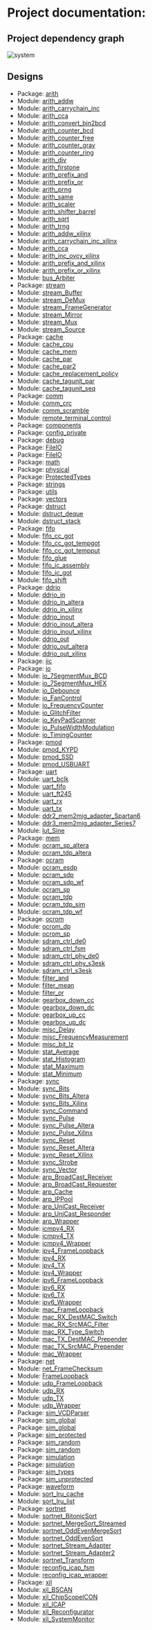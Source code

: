 # Project documentation: 
## Project dependency graph
![system](./doc_internal/dependency_graph.svg "System")
## Designs

- Package: [arith ](./doc_internal/arith.pkg.md)
- Module: [arith_addw ](./doc_internal/arith_addw.md)
- Module: [arith_carrychain_inc ](./doc_internal/arith_carrychain_inc.md)
- Module: [arith_cca ](./doc_internal/arith_cca.md)
- Module: [arith_convert_bin2bcd ](./doc_internal/arith_convert_bin2bcd.md)
- Module: [arith_counter_bcd ](./doc_internal/arith_counter_bcd.md)
- Module: [arith_counter_free ](./doc_internal/arith_counter_free.md)
- Module: [arith_counter_gray ](./doc_internal/arith_counter_gray.md)
- Module: [arith_counter_ring ](./doc_internal/arith_counter_ring.md)
- Module: [arith_div ](./doc_internal/arith_div.md)
- Module: [arith_firstone ](./doc_internal/arith_firstone.md)
- Module: [arith_prefix_and ](./doc_internal/arith_prefix_and.md)
- Module: [arith_prefix_or ](./doc_internal/arith_prefix_or.md)
- Module: [arith_prng ](./doc_internal/arith_prng.md)
- Module: [arith_same ](./doc_internal/arith_same.md)
- Module: [arith_scaler ](./doc_internal/arith_scaler.md)
- Module: [arith_shifter_barrel ](./doc_internal/arith_shifter_barrel.md)
- Module: [arith_sqrt ](./doc_internal/arith_sqrt.md)
- Module: [arith_trng ](./doc_internal/arith_trng.md)
- Module: [arith_addw_xilinx ](./doc_internal/arith_addw_xilinx.md)
- Module: [arith_carrychain_inc_xilinx ](./doc_internal/arith_carrychain_inc_xilinx.md)
- Module: [arith_cca ](./doc_internal/arith_cca_xilinx.md)
- Module: [arith_inc_ovcy_xilinx ](./doc_internal/arith_inc_ovcy_xilinx.md)
- Module: [arith_prefix_and_xilinx ](./doc_internal/arith_prefix_and_xilinx.md)
- Module: [arith_prefix_or_xilinx ](./doc_internal/arith_prefix_or_xilinx.md)
- Module: [bus_Arbiter ](./doc_internal/bus_Arbiter.md)
- Package: [stream ](./doc_internal/stream.pkg.md)
- Module: [stream_Buffer ](./doc_internal/stream_Buffer.md)
- Module: [stream_DeMux ](./doc_internal/stream_DeMux.md)
- Module: [stream_FrameGenerator ](./doc_internal/stream_FrameGenerator.md)
- Module: [stream_Mirror ](./doc_internal/stream_Mirror.md)
- Module: [stream_Mux ](./doc_internal/stream_Mux.md)
- Module: [stream_Source ](./doc_internal/stream_Source.md)
- Package: [cache ](./doc_internal/cache.pkg.md)
- Module: [cache_cpu ](./doc_internal/cache_cpu.md)
- Module: [cache_mem ](./doc_internal/cache_mem.md)
- Module: [cache_par ](./doc_internal/cache_par.md)
- Module: [cache_par2 ](./doc_internal/cache_par2.md)
- Module: [cache_replacement_policy ](./doc_internal/cache_replacement_policy.md)
- Module: [cache_tagunit_par ](./doc_internal/cache_tagunit_par.md)
- Module: [cache_tagunit_seq ](./doc_internal/cache_tagunit_seq.md)
- Package: [comm ](./doc_internal/comm.pkg.md)
- Module: [comm_crc ](./doc_internal/comm_crc.md)
- Module: [comm_scramble ](./doc_internal/comm_scramble.md)
- Module: [remote_terminal_control ](./doc_internal/remote_terminal_control.md)
- Package: [components ](./doc_internal/components.md)
- Package: [config_private ](./doc_internal/config.md)
- Package: [debug ](./doc_internal/debug.md)
- Package: [FileIO ](./doc_internal/fileio.v08.md)
- Package: [FileIO ](./doc_internal/fileio.v93.md)
- Package: [math ](./doc_internal/math.md)
- Package: [physical ](./doc_internal/physical.md)
- Package: [ProtectedTypes ](./doc_internal/protected.v08.md)
- Package: [strings ](./doc_internal/strings.md)
- Package: [utils ](./doc_internal/utils.md)
- Package: [vectors ](./doc_internal/vectors.md)
- Package: [dstruct ](./doc_internal/dstruct.pkg.md)
- Module: [dstruct_deque ](./doc_internal/dstruct_deque.md)
- Module: [dstruct_stack ](./doc_internal/dstruct_stack.md)
- Package: [fifo ](./doc_internal/fifo.pkg.md)
- Module: [fifo_cc_got ](./doc_internal/fifo_cc_got.md)
- Module: [fifo_cc_got_tempgot ](./doc_internal/fifo_cc_got_tempgot.md)
- Module: [fifo_cc_got_tempput ](./doc_internal/fifo_cc_got_tempput.md)
- Module: [fifo_glue ](./doc_internal/fifo_glue.md)
- Module: [fifo_ic_assembly ](./doc_internal/fifo_ic_assembly.md)
- Module: [fifo_ic_got ](./doc_internal/fifo_ic_got.md)
- Module: [fifo_shift ](./doc_internal/fifo_shift.md)
- Package: [ddrio ](./doc_internal/ddrio.pkg.md)
- Module: [ddrio_in ](./doc_internal/ddrio_in.md)
- Module: [ddrio_in_altera ](./doc_internal/ddrio_in_altera.md)
- Module: [ddrio_in_xilinx ](./doc_internal/ddrio_in_xilinx.md)
- Module: [ddrio_inout ](./doc_internal/ddrio_inout.md)
- Module: [ddrio_inout_altera ](./doc_internal/ddrio_inout_altera.md)
- Module: [ddrio_inout_xilinx ](./doc_internal/ddrio_inout_xilinx.md)
- Module: [ddrio_out ](./doc_internal/ddrio_out.md)
- Module: [ddrio_out_altera ](./doc_internal/ddrio_out_altera.md)
- Module: [ddrio_out_xilinx ](./doc_internal/ddrio_out_xilinx.md)
- Package: [iic ](./doc_internal/iic.pkg.md)
- Package: [io ](./doc_internal/io.pkg.md)
- Module: [io_7SegmentMux_BCD ](./doc_internal/io_7SegmentMux_BCD.md)
- Module: [io_7SegmentMux_HEX ](./doc_internal/io_7SegmentMux_HEX.md)
- Module: [io_Debounce ](./doc_internal/io_Debounce.md)
- Module: [io_FanControl ](./doc_internal/io_FanControl.md)
- Module: [io_FrequencyCounter ](./doc_internal/io_FrequencyCounter.md)
- Module: [io_GlitchFilter ](./doc_internal/io_GlitchFilter.md)
- Module: [io_KeyPadScanner ](./doc_internal/io_KeyPadScanner.md)
- Module: [io_PulseWidthModulation ](./doc_internal/io_PulseWidthModulation.md)
- Module: [io_TimingCounter ](./doc_internal/io_TimingCounter.md)
- Package: [pmod ](./doc_internal/pmod.pkg.md)
- Module: [pmod_KYPD ](./doc_internal/pmod_KYPD.md)
- Module: [pmod_SSD ](./doc_internal/pmod_SSD.md)
- Module: [pmod_USBUART ](./doc_internal/pmod_USBUART.md)
- Package: [uart ](./doc_internal/uart.pkg.md)
- Module: [uart_bclk ](./doc_internal/uart_bclk.md)
- Module: [uart_fifo ](./doc_internal/uart_fifo.md)
- Module: [uart_ft245 ](./doc_internal/uart_ft245.md)
- Module: [uart_rx ](./doc_internal/uart_rx.md)
- Module: [uart_tx ](./doc_internal/uart_tx.md)
- Module: [ddr2_mem2mig_adapter_Spartan6 ](./doc_internal/ddr2_mem2mig_adapter_Spartan6.md)
- Module: [ddr3_mem2mig_adapter_Series7 ](./doc_internal/ddr3_mem2mig_adapter_Series7.md)
- Module: [lut_Sine ](./doc_internal/lut_Sine.md)
- Package: [mem ](./doc_internal/mem.pkg.md)
- Module: [ocram_sp_altera ](./doc_internal/ocram_sp_altera.md)
- Module: [ocram_tdp_altera ](./doc_internal/ocram_tdp_altera.md)
- Package: [ocram ](./doc_internal/ocram.pkg.md)
- Module: [ocram_esdp ](./doc_internal/ocram_esdp.md)
- Module: [ocram_sdp ](./doc_internal/ocram_sdp.md)
- Module: [ocram_sdp_wf ](./doc_internal/ocram_sdp_wf.md)
- Module: [ocram_sp ](./doc_internal/ocram_sp.md)
- Module: [ocram_tdp ](./doc_internal/ocram_tdp.md)
- Module: [ocram_tdp_sim ](./doc_internal/ocram_tdp_sim.md)
- Module: [ocram_tdp_wf ](./doc_internal/ocram_tdp_wf.md)
- Package: [ocrom ](./doc_internal/ocrom.pkg.md)
- Module: [ocrom_dp ](./doc_internal/ocrom_dp.md)
- Module: [ocrom_sp ](./doc_internal/ocrom_sp.md)
- Module: [sdram_ctrl_de0 ](./doc_internal/sdram_ctrl_de0.md)
- Module: [sdram_ctrl_fsm ](./doc_internal/sdram_ctrl_fsm.md)
- Module: [sdram_ctrl_phy_de0 ](./doc_internal/sdram_ctrl_phy_de0.md)
- Module: [sdram_ctrl_phy_s3esk ](./doc_internal/sdram_ctrl_phy_s3esk.md)
- Module: [sdram_ctrl_s3esk ](./doc_internal/sdram_ctrl_s3esk.md)
- Module: [filter_and ](./doc_internal/filter_and.md)
- Module: [filter_mean ](./doc_internal/filter_mean.md)
- Module: [filter_or ](./doc_internal/filter_or.md)
- Module: [gearbox_down_cc ](./doc_internal/gearbox_down_cc.md)
- Module: [gearbox_down_dc ](./doc_internal/gearbox_down_dc.md)
- Module: [gearbox_up_cc ](./doc_internal/gearbox_up_cc.md)
- Module: [gearbox_up_dc ](./doc_internal/gearbox_up_dc.md)
- Module: [misc_Delay ](./doc_internal/misc_Delay.md)
- Module: [misc_FrequencyMeasurement ](./doc_internal/misc_FrequencyMeasurement.md)
- Module: [misc_bit_lz ](./doc_internal/misc_bit_lz.md)
- Module: [stat_Average ](./doc_internal/stat_Average.md)
- Module: [stat_Histogram ](./doc_internal/stat_Histogram.md)
- Module: [stat_Maximum ](./doc_internal/stat_Maximum.md)
- Module: [stat_Minimum ](./doc_internal/stat_Minimum.md)
- Package: [sync ](./doc_internal/sync.pkg.md)
- Module: [sync_Bits ](./doc_internal/sync_Bits.md)
- Module: [sync_Bits_Altera ](./doc_internal/sync_Bits_Altera.md)
- Module: [sync_Bits_Xilinx ](./doc_internal/sync_Bits_Xilinx.md)
- Module: [sync_Command ](./doc_internal/sync_Command.md)
- Module: [sync_Pulse ](./doc_internal/sync_Pulse.md)
- Module: [sync_Pulse_Altera ](./doc_internal/sync_Pulse_Altera.md)
- Module: [sync_Pulse_Xilinx ](./doc_internal/sync_Pulse_Xilinx.md)
- Module: [sync_Reset ](./doc_internal/sync_Reset.md)
- Module: [sync_Reset_Altera ](./doc_internal/sync_Reset_Altera.md)
- Module: [sync_Reset_Xilinx ](./doc_internal/sync_Reset_Xilinx.md)
- Module: [sync_Strobe ](./doc_internal/sync_Strobe.md)
- Module: [sync_Vector ](./doc_internal/sync_Vector.md)
- Module: [arp_BroadCast_Receiver ](./doc_internal/arp_BroadCast_Receiver.md)
- Module: [arp_BroadCast_Requester ](./doc_internal/arp_BroadCast_Requester.md)
- Module: [arp_Cache ](./doc_internal/arp_Cache.md)
- Module: [arp_IPPool ](./doc_internal/arp_IPPool.md)
- Module: [arp_UniCast_Receiver ](./doc_internal/arp_UniCast_Receiver.md)
- Module: [arp_UniCast_Responder ](./doc_internal/arp_UniCast_Responder.md)
- Module: [arp_Wrapper ](./doc_internal/arp_Wrapper.md)
- Module: [icmpv4_RX ](./doc_internal/icmpv4_RX.md)
- Module: [icmpv4_TX ](./doc_internal/icmpv4_TX.md)
- Module: [icmpv4_Wrapper ](./doc_internal/icmpv4_Wrapper.md)
- Module: [ipv4_FrameLoopback ](./doc_internal/ipv4_FrameLoopback.md)
- Module: [ipv4_RX ](./doc_internal/ipv4_RX.md)
- Module: [ipv4_TX ](./doc_internal/ipv4_TX.md)
- Module: [ipv4_Wrapper ](./doc_internal/ipv4_Wrapper.md)
- Module: [ipv6_FrameLoopback ](./doc_internal/ipv6_FrameLoopback.md)
- Module: [ipv6_RX ](./doc_internal/ipv6_RX.md)
- Module: [ipv6_TX ](./doc_internal/ipv6_TX.md)
- Module: [ipv6_Wrapper ](./doc_internal/ipv6_Wrapper.md)
- Module: [mac_FrameLoopback ](./doc_internal/mac_FrameLoopback.md)
- Module: [mac_RX_DestMAC_Switch ](./doc_internal/mac_RX_DestMAC_Switch.md)
- Module: [mac_RX_SrcMAC_Filter ](./doc_internal/mac_RX_SrcMAC_Filter.md)
- Module: [mac_RX_Type_Switch ](./doc_internal/mac_RX_Type_Switch.md)
- Module: [mac_TX_DestMAC_Prepender ](./doc_internal/mac_TX_DestMAC_Prepender.md)
- Module: [mac_TX_SrcMAC_Prepender ](./doc_internal/mac_TX_SrcMAC_Prepender.md)
- Module: [mac_Wrapper ](./doc_internal/mac_Wrapper.md)
- Package: [net ](./doc_internal/net.pkg.md)
- Module: [net_FrameChecksum ](./doc_internal/net_FrameChecksum.md)
- Module: [FrameLoopback ](./doc_internal/net_FrameLoopback.md)
- Module: [udp_FrameLoopback ](./doc_internal/udp_FrameLoopback.md)
- Module: [udp_RX ](./doc_internal/udp_RX.md)
- Module: [udp_TX ](./doc_internal/udp_TX.md)
- Module: [udp_Wrapper ](./doc_internal/udp_Wrapper.md)
- Package: [sim_VCDParser ](./doc_internal/sim_VCDParser.md)
- Package: [sim_global ](./doc_internal/sim_global.v08.md)
- Package: [sim_global ](./doc_internal/sim_global.v93.md)
- Package: [sim_protected ](./doc_internal/sim_protected.v08.md)
- Package: [sim_random ](./doc_internal/sim_random.v08.md)
- Package: [sim_random ](./doc_internal/sim_random.v93.md)
- Package: [simulation ](./doc_internal/sim_simulation.v08.md)
- Package: [simulation ](./doc_internal/sim_simulation.v93.md)
- Package: [sim_types ](./doc_internal/sim_types.md)
- Package: [sim_unprotected ](./doc_internal/sim_unprotected.v93.md)
- Package: [waveform ](./doc_internal/sim_waveform.md)
- Module: [sort_lru_cache ](./doc_internal/sort_lru_cache.md)
- Module: [sort_lru_list ](./doc_internal/sort_lru_list.md)
- Package: [sortnet ](./doc_internal/sortnet.pkg.md)
- Module: [sortnet_BitonicSort ](./doc_internal/sortnet_BitonicSort.md)
- Module: [sortnet_MergeSort_Streamed ](./doc_internal/sortnet_MergeSort_Streamed.md)
- Module: [sortnet_OddEvenMergeSort ](./doc_internal/sortnet_OddEvenMergeSort.md)
- Module: [sortnet_OddEvenSort ](./doc_internal/sortnet_OddEvenSort.md)
- Module: [sortnet_Stream_Adapter ](./doc_internal/sortnet_Stream_Adapter.md)
- Module: [sortnet_Stream_Adapter2 ](./doc_internal/sortnet_Stream_Adapter2.md)
- Module: [sortnet_Transform ](./doc_internal/sortnet_Transform.md)
- Module: [reconfig_icap_fsm ](./doc_internal/reconfig_icap_fsm.md)
- Module: [reconfig_icap_wrapper ](./doc_internal/reconfig_icap_wrapper.md)
- Package: [xil ](./doc_internal/xil.pkg.md)
- Module: [xil_BSCAN ](./doc_internal/xil_BSCAN.md)
- Module: [xil_ChipScopeICON ](./doc_internal/xil_ChipScopeICON.md)
- Module: [xil_ICAP ](./doc_internal/xil_ICAP.md)
- Module: [xil_Reconfigurator ](./doc_internal/xil_Reconfigurator.md)
- Module: [xil_SystemMonitor ](./doc_internal/xil_SystemMonitor.md)

